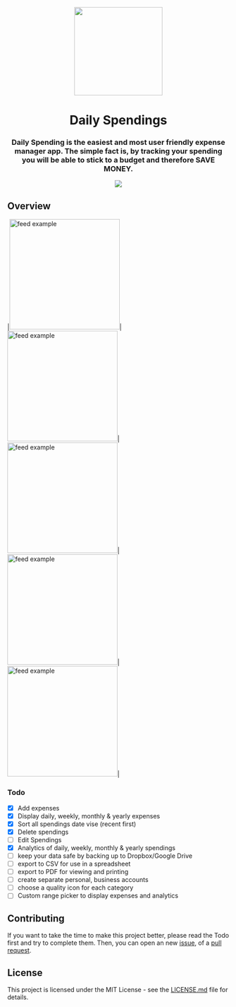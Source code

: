 <p align="center">
  <img src="https://user-images.githubusercontent.com/60619133/104684091-3c770300-571e-11eb-81dd-ce3079844f64.png" width="200">
</p>
<h1 align="center">Daily Spendings</h1>
<h3 align="center">Daily Spending is the easiest and most user friendly expense manager app. The simple fact is, by tracking your spending you will be able to stick to a budget and therefore SAVE MONEY.</h3>

<p align="center">
  <a href="https://github.com/Mufaddal5253110/DailySpending/stargazers">
    <img src="https://img.shields.io/github/stars/Mufaddal5253110/DailySpending.svg?style=for-the-badge">
  </a>
</p>


## Overview
|<img src="https://user-images.githubusercontent.com/60619133/104679994-ddf95700-5714-11eb-81a7-e7843e02b96d.jpg" alt="feed example" width = "250">|<img src="https://user-images.githubusercontent.com/60619133/104679978-d639b280-5714-11eb-8439-6b996b83b678.jpg" alt="feed example" width = "250">|<img src="https://user-images.githubusercontent.com/60619133/104679983-d89c0c80-5714-11eb-941b-046fc09c4f03.jpg" alt="feed example" width = "250">|<img src="https://user-images.githubusercontent.com/60619133/104679988-da65d000-5714-11eb-8154-329048e38afe.jpg" alt="feed example" width = "250">|<img src="https://user-images.githubusercontent.com/60619133/104679992-dc2f9380-5714-11eb-99d0-04196b04a70c.jpg" alt="feed example" width = "250">|


### Todo

- [x] Add expenses
- [x] Display daily, weekly, monthly & yearly expenses
- [x] Sort all spendings date vise (recent first)
- [x] Delete spendings
- [ ] Edit Spendings
- [x] Analytics of daily, weekly, monthly & yearly spendings
- [ ] keep your data safe by backing up to Dropbox/Google Drive
- [ ] export to CSV for use in a spreadsheet
- [ ] export to PDF for viewing and printing
- [ ] create separate personal, business accounts
- [ ] choose a quality icon for each category
- [ ] Custom range picker to display expenses and analytics

## Contributing

If you want to take the time to make this project better, please read the Todo first and try to complete them. Then, you can open an new [issue](https://github.com/Mufaddal5253110/DailySpending/issues/new/choose), of a [pull request](https://github.com/Mufaddal5253110/DailySpending/compare).

## License

This project is licensed under the MIT License - see the [LICENSE.md](LICENSE) file for details.


